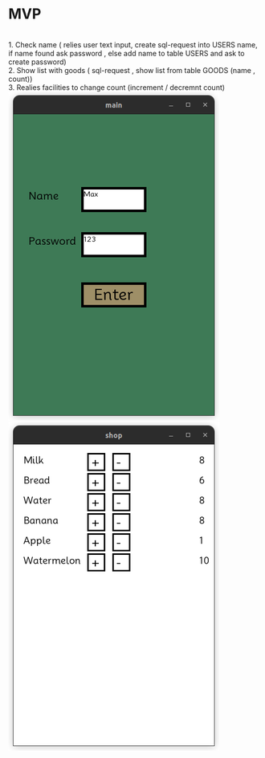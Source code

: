 # MVP 
</br>1. Check name ( relies user text input, create sql-request into USERS name, 
if name found ask password , else add name to table USERS and ask to create password)
</br>2. Show list with goods ( sql-request , show list from table GOODS (name , count))
</br>3. Realies facilities to change count (increment / decremnt count)
</br>![Alt text](.gitignore/login.png "Optional title")
</br>![Alt text](.gitignore/shop.png "Optional title")

